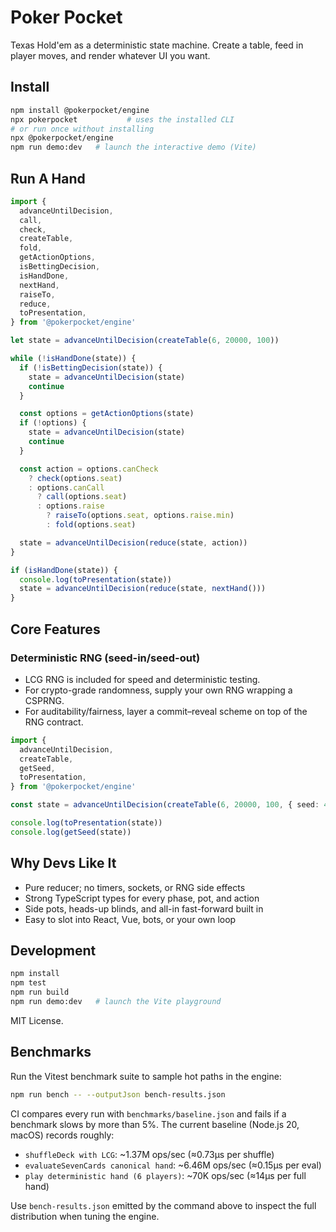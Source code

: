 # Poker Pocket

Texas Hold'em as a deterministic state machine. Create a table, feed in player moves, and render whatever UI you want.

## Install

```bash
npm install @pokerpocket/engine
npx pokerpocket           # uses the installed CLI
# or run once without installing
npx @pokerpocket/engine
npm run demo:dev   # launch the interactive demo (Vite)
```

## Run A Hand

```typescript
import {
  advanceUntilDecision,
  call,
  check,
  createTable,
  fold,
  getActionOptions,
  isBettingDecision,
  isHandDone,
  nextHand,
  raiseTo,
  reduce,
  toPresentation,
} from '@pokerpocket/engine'

let state = advanceUntilDecision(createTable(6, 20000, 100))

while (!isHandDone(state)) {
  if (!isBettingDecision(state)) {
    state = advanceUntilDecision(state)
    continue
  }

  const options = getActionOptions(state)
  if (!options) {
    state = advanceUntilDecision(state)
    continue
  }

  const action = options.canCheck
    ? check(options.seat)
    : options.canCall
      ? call(options.seat)
      : options.raise
        ? raiseTo(options.seat, options.raise.min)
        : fold(options.seat)

  state = advanceUntilDecision(reduce(state, action))
}

if (isHandDone(state)) {
  console.log(toPresentation(state))
  state = advanceUntilDecision(reduce(state, nextHand()))
}
```

## Core Features

### Deterministic RNG (seed-in/seed-out)

- LCG RNG is included for speed and deterministic testing.
- For crypto-grade randomness, supply your own RNG wrapping a CSPRNG.
- For auditability/fairness, layer a commit–reveal scheme on top of the RNG contract.

```typescript
import {
  advanceUntilDecision,
  createTable,
  getSeed,
  toPresentation,
} from '@pokerpocket/engine'

const state = advanceUntilDecision(createTable(6, 20000, 100, { seed: 42 }))

console.log(toPresentation(state))
console.log(getSeed(state))
```

## Why Devs Like It

- Pure reducer; no timers, sockets, or RNG side effects
- Strong TypeScript types for every phase, pot, and action
- Side pots, heads-up blinds, and all-in fast-forward built in
- Easy to slot into React, Vue, bots, or your own loop

## Development

```bash
npm install
npm test
npm run build
npm run demo:dev   # launch the Vite playground
```

MIT License.

## Benchmarks

Run the Vitest benchmark suite to sample hot paths in the engine:

```bash
npm run bench -- --outputJson bench-results.json
```

CI compares every run with `benchmarks/baseline.json` and fails if a benchmark slows by more than 5%. The current baseline (Node.js 20, macOS) records roughly:

- `shuffleDeck with LCG`: ~1.37M ops/sec (≈0.73µs per shuffle)
- `evaluateSevenCards canonical hand`: ~6.46M ops/sec (≈0.15µs per eval)
- `play deterministic hand (6 players)`: ~70K ops/sec (≈14µs per full hand)

Use `bench-results.json` emitted by the command above to inspect the full distribution when tuning the engine.
